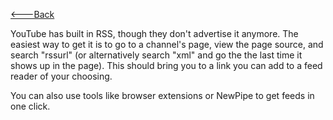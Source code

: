  
[<---Back](https://0n4t3.github.io/FollowAnythingAnywhere/rss)

YouTube has built in RSS, though they don't advertise it anymore. The easiest way to get it is to go to a channel's page, view the page source, and search "rssurl" (or alternatively search "xml" and go the the last time it shows up in the page). This should bring you to a link you can add to a feed reader of your choosing.

You can also use tools like browser extensions or NewPipe to get feeds in one click.
